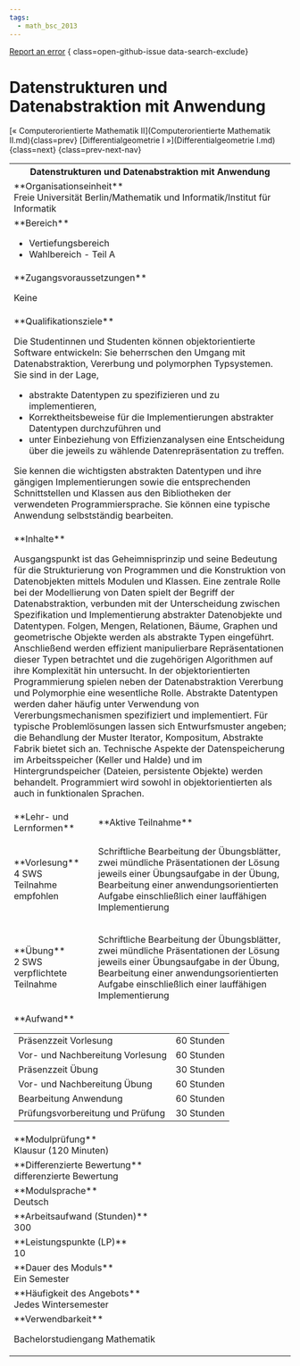 ```yaml
---
tags:
  - math_bsc_2013
---
```

[Report an error](https://github.com/SGSSGene/FUB-SUP/issues/new?title=Error%20in%20%22Datenstrukturen%20und%20Datenabstraktion%20mit%20Anwendung%22&body=There%20seems%20to%20be%20an%20error%20in%20module%20%22Datenstrukturen%20und%20Datenabstraktion%20mit%20Anwendung%22%2E%0A%0A%3CDescribe%20here%20a%20slightly%20more%20detailed%20description%20of%20what%20is%20wrong%3E&labels=bug)
{ class=open-github-issue data-search-exclude}

# Datenstrukturen und Datenabstraktion mit Anwendung

[« Computerorientierte Mathematik II](Computerorientierte Mathematik II.md){class=prev}
[Differentialgeometrie I »](Differentialgeometrie I.md){class=next}
{class=prev-next-nav}

<table markdown id="moduledesc">
<tr markdown class="moduledesc_head"><th colspan="2">Datenstrukturen und Datenabstraktion mit Anwendung </th></tr>
<tr markdown><td colspan="2">**Organisationseinheit**   <br>Freie Universität Berlin/Mathematik und Informatik/Institut für Informatik</td></tr>

<tr markdown><td colspan="2">**Bereich**<br>


- Vertiefungsbereich
- Wahlbereich - Teil A

</td></tr>

<tr markdown><td colspan="2">**Zugangsvoraussetzungen** <br>

Keine


</td></tr>
<tr markdown><td colspan="2">**Qualifikationsziele**    <br>

Die Studentinnen und Studenten können objektorientierte Software entwickeln:
Sie beherrschen den Umgang mit Datenabstraktion, Vererbung und polymorphen
Typsystemen. Sie sind in der Lage,

- abstrakte Datentypen zu spezifizieren und zu implementieren,
- Korrektheitsbeweise für die Implementierungen abstrakter Datentypen
  durchzuführen und
- unter Einbeziehung von Effizienzanalysen eine Entscheidung über die
  jeweils zu wählende Datenrepräsentation zu treffen.

Sie kennen die
wichtigsten abstrakten Datentypen und ihre gängigen Implementierungen
sowie die entsprechenden Schnittstellen und Klassen aus den Bibliotheken
der verwendeten Programmiersprache. Sie können eine typische Anwendung
selbstständig bearbeiten.


</td></tr>
<tr markdown><td colspan="2">**Inhalte**                <br>

Ausgangspunkt ist das Geheimnisprinzip und seine Bedeutung für die
Strukturierung von Programmen und die Konstruktion von Datenobjekten mittels
Modulen und Klassen. Eine zentrale Rolle bei der Modellierung von Daten
spielt der Begriff der Datenabstraktion, verbunden mit der Unterscheidung
zwischen Spezifikation und Implementierung abstrakter Datenobjekte und
Datentypen. Folgen, Mengen, Relationen, Bäume, Graphen und geometrische
Objekte werden als abstrakte Typen eingeführt. Anschließend werden effizient
manipulierbare Repräsentationen dieser Typen betrachtet und die zugehörigen
Algorithmen auf ihre Komplexität hin untersucht. In der objektorientierten
Programmierung spielen neben der Datenabstraktion Vererbung und Polymorphie
eine wesentliche Rolle. Abstrakte Datentypen werden daher häufig unter
Verwendung von Vererbungsmechanismen spezifiziert und implementiert. Für
typische Problemlösungen lassen sich Entwurfsmuster angeben; die Behandlung
der Muster Iterator, Kompositum, Abstrakte Fabrik bietet sich an. Technische
Aspekte der Datenspeicherung im Arbeitsspeicher (Keller und Halde) und im
Hintergrundspeicher (Dateien, persistente Objekte) werden behandelt.
Programmiert wird sowohl in objektorientierten als auch in funktionalen
Sprachen.


</td></tr>

<tr markdown><td>**Lehr- und Lernformen**</td><td>**Aktive Teilnahme**</td></tr>
<tr markdown><td> **Vorlesung** <br>4 SWS <br> Teilnahme empfohlen</td><td>

Schriftliche Bearbeitung der Übungsblätter, zwei mündliche Präsentationen der Lösung jeweils einer Übungsaufgabe in der Übung, Bearbeitung einer anwendungsorientierten Aufgabe einschließlich einer lauffähigen Implementierung
</td></tr>
<tr markdown><td> **Übung** <br>2 SWS <br> verpflichtete Teilnahme</td><td>

Schriftliche Bearbeitung der Übungsblätter, zwei mündliche Präsentationen der Lösung jeweils einer Übungsaufgabe in der Übung, Bearbeitung einer anwendungsorientierten Aufgabe einschließlich einer lauffähigen Implementierung
</td></tr>
<tr markdown><td colspan="2">**Aufwand**                <br>
<table class="aufwand_table">
<tr><td>Präsenzzeit Vorlesung</td><td>60 Stunden</td></tr>
<tr><td>Vor- und Nachbereitung Vorlesung</td><td>60 Stunden</td></tr>
<tr><td>Präsenzzeit Übung</td><td>30 Stunden</td></tr>
<tr><td>Vor- und Nachbereitung Übung</td><td>60 Stunden</td></tr>
<tr><td>Bearbeitung Anwendung</td><td>60 Stunden</td></tr>
<tr><td>Prüfungsvorbereitung und Prüfung</td><td>30 Stunden</td></tr>
</table>

</td></tr>
<tr markdown><td colspan="2">**Modulprüfung**             <br>Klausur (120 Minuten)


</td></tr>
<tr markdown><td colspan="2">**Differenzierte Bewertung** <br>differenzierte Bewertung

</td></tr>
<tr markdown><td colspan="2">**Modulsprache**             <br>Deutsch</td></tr>
<tr markdown><td colspan="2">**Arbeitsaufwand (Stunden)** <br>300</td></tr>
<tr markdown><td colspan="2">**Leistungspunkte (LP)**     <br>10</td></tr>
<tr markdown><td colspan="2">**Dauer des Moduls**         <br>Ein Semester</td></tr>
<tr markdown><td colspan="2">**Häufigkeit des Angebots**  <br>Jedes Wintersemester</td></tr>
<tr markdown><td colspan="2">**Verwendbarkeit**           <br>

Bachelorstudiengang Mathematik


</td></tr>


</table>
